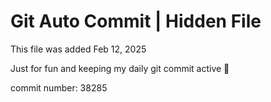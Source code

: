 # Git Auto Commit | Hidden File

This file was added Feb 12, 2025

Just for fun and keeping my daily git commit active 🤪

commit number: 38285
